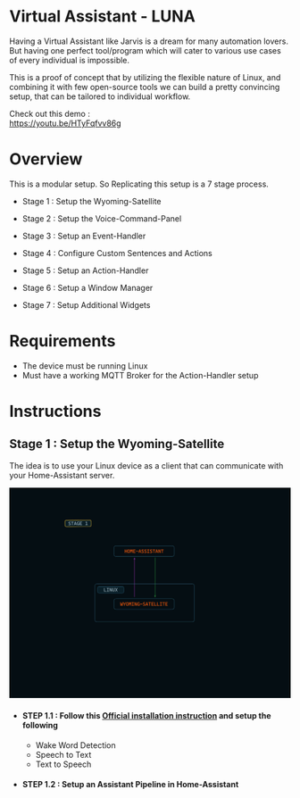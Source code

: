 # Virtual Assistant - LUNA

Having a Virtual Assistant like Jarvis is a dream for many automation lovers. But having one perfect tool/program which will cater to various use cases of every individual is impossible.

This is a proof of concept that by utilizing the flexible nature of Linux, and combining it with few open-source tools we can build a pretty convincing setup, that can be tailored to individual workflow.

Check out this demo :  
https://youtu.be/HTyFqfvv86g


# Overview

This is a modular setup. So Replicating this setup is a 7 stage process. 

- Stage 1 : Setup the Wyoming-Satellite

- Stage 2 : Setup the Voice-Command-Panel

- Stage 3 : Setup an Event-Handler

- Stage 4 : Configure Custom Sentences and Actions

- Stage 5 : Setup an Action-Handler

- Stage 6 : Setup a Window Manager

- Stage 7 : Setup Additional Widgets


# Requirements
- The device must be running Linux
- Must have a working MQTT Broker for the Action-Handler setup


# Instructions

## Stage 1 : Setup the Wyoming-Satellite

The idea is to use your Linux device as a client that can communicate with your Home-Assistant server.

![Stage 1](resources/stage-1.jpg)

- #### STEP 1.1 : Follow this [Official installation instruction](https://github.com/rhasspy/wyoming-satellite) and setup the following
    - Wake Word Detection
    - Speech to Text
    - Text to Speech

- #### STEP 1.2 : Setup an Assistant Pipeline in Home-Assistant
